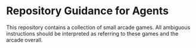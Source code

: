 # Repository Guidance for Agents
This repository contains a collection of small arcade games. All ambiguous instructions should be interpreted as referring to these games and the arcade overall.

